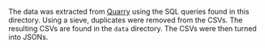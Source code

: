 The data was extracted from [Quarry](http://quarry.wmflabs.org/) using the SQL queries found in this directory. Using a sieve, duplicates were removed from the CSVs. The resulting CSVs are found in the `data` directory. The CSVs were then turned into JSONs.
